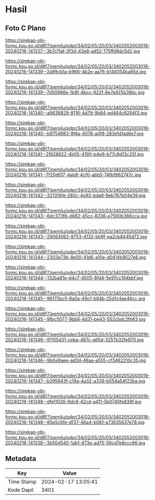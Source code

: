 # Hasil

## Foto C Plano

https://sirekap-obj-formc.kpu.go.id/d8f7/pemilu/pdpr/34/02/05/20/03/3402052003018-20240216-141337--3b7c11af-3f3d-43e8-ad52-175ffd9dc5d2.jpg

https://sirekap-obj-formc.kpu.go.id/d8f7/pemilu/pdpr/34/02/05/20/03/3402052003018-20240216-141339--2a99cb1a-b966-4b2e-aa76-b149354ba85d.jpg

https://sirekap-obj-formc.kpu.go.id/d8f7/pemilu/pdpr/34/02/05/20/03/3402052003018-20240216-141339--7d50986e-1b8f-4bcc-922f-8e7e925b38bc.jpg

https://sirekap-obj-formc.kpu.go.id/d8f7/pemilu/pdpr/34/02/05/20/03/3402052003018-20240216-141340--a9638829-8116-4d79-9b84-ed464c6284f3.jpg

https://sirekap-obj-formc.kpu.go.id/d8f7/pemilu/pdpr/34/02/05/20/03/3402052003018-20240216-141340--b9754983-9f4a-4078-a0f8-283e1d1ad6e7.jpg

https://sirekap-obj-formc.kpu.go.id/d8f7/pemilu/pdpr/34/02/05/20/03/3402052003018-20240216-141341--2f828622-4b05-4190-b4e9-b77c8d13c25f.jpg

https://sirekap-obj-formc.kpu.go.id/d8f7/pemilu/pdpr/34/02/05/20/03/3402052003018-20240216-141341--7f20df07-4ab8-4cf0-abb5-74fbf862747c.jpg

https://sirekap-obj-formc.kpu.go.id/d8f7/pemilu/pdpr/34/02/05/20/03/3402052003018-20240216-141342--321316fe-280c-4e92-bda8-9eb767b04e39.jpg

https://sirekap-obj-formc.kpu.go.id/d8f7/pemilu/pdpr/34/02/05/20/03/3402052003018-20240216-141343--6dc373f6-d682-45cc-8336-e7590b386cca.jpg

https://sirekap-obj-formc.kpu.go.id/d8f7/pemilu/pdpr/34/02/05/20/03/3402052003018-20240216-141343--29063062-8753-4132-bb9f-ea2cb8445d72.jpg

https://sirekap-obj-formc.kpu.go.id/d8f7/pemilu/pdpr/34/02/05/20/03/3402052003018-20240216-141344--2303e73b-8e00-41d6-a10e-d0414b9527e8.jpg

https://sirekap-obj-formc.kpu.go.id/d8f7/pemilu/pdpr/34/02/05/20/03/3402052003018-20240216-141344--132ba81e-d4c7-4505-8fd4-5e97cc194bbf.jpg

https://sirekap-obj-formc.kpu.go.id/d8f7/pemilu/pdpr/34/02/05/20/03/3402052003018-20240216-141345--96175bc5-8a0a-49c1-b94b-25d1c4ae46cc.jpg

https://sirekap-obj-formc.kpu.go.id/d8f7/pemilu/pdpr/34/02/05/20/03/3402052003018-20240216-141345--9fbc5077-9bb6-4d31-be43-552cbdc2fb63.jpg

https://sirekap-obj-formc.kpu.go.id/d8f7/pemilu/pdpr/34/02/05/20/03/3402052003018-20240216-141346--91155d31-ceba-487c-a65d-3257b32fe870.jpg

https://sirekap-obj-formc.kpu.go.id/d8f7/pemilu/pdpr/34/02/05/20/03/3402052003018-20240216-141346--9b0e9aee-ad3d-46aa-a555-cf3462210c35.jpg

https://sirekap-obj-formc.kpu.go.id/d8f7/pemilu/pdpr/34/02/05/20/03/3402052003018-20240216-141347--b295943f-c18a-4a32-a339-b554a54f22ba.jpg

https://sirekap-obj-formc.kpu.go.id/d8f7/pemilu/pdpr/34/02/05/20/03/3402052003018-20240216-141348--dfe11026-6dc8-42cd-a411-5b0740fe839f.jpg

https://sirekap-obj-formc.kpu.go.id/d8f7/pemilu/pdpr/34/02/05/20/03/3402052003018-20240216-141348--85e5c6fe-df37-46a4-b081-a73635837e78.jpg

https://sirekap-obj-formc.kpu.go.id/d8f7/pemilu/pdpr/34/02/05/20/03/3402052003018-20240216-141338--3b50d540-1ab1-473a-ad75-56cd7e8ccc66.jpg


## Metadata

| Key        | Value               |
| ---------- | ------------------- |
| Time Stamp | 2024-02-17 13:05:41 |
| Kode Dapil | 3401                |



